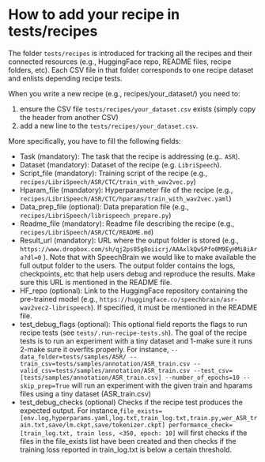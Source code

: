 # How to add your recipe in tests/recipes
The folder `tests/recipes` is introduced for tracking all the recipes and their connected resources (e.g., HuggingFace repo, README files, recipe folders, etc).
Each CSV file in that folder corresponds to one recipe dataset and enlists depending recipe tests.

When you write a new recipe (e.g., recipes/your_dataset/) you need to:
1. ensure the CSV file `tests/recipes/your_dataset.csv` exists (simply copy the header from another CSV)
2. add a new line to the `tests/recipes/your_dataset.csv`.

More specifically, you have to fill the following fields:

- Task (mandatory):
    The task that the recipe is addressing (e.g.. `ASR`).
- Dataset (mandatory):
    Dataset of the recipe (e.g. `LibriSpeech`).
- Script_file (mandatory):
    Training script of the recipe (e.g., `recipes/LibriSpeech/ASR/CTC/train_with_wav2vec.py`)
- Hparam_file (mandatory):
    Hyperparameter file of the recipe (e.g., `recipes/LibriSpeech/ASR/CTC/hparams/train_with_wav2vec.yaml`)
- Data_prep_file (optional):
    Data preparation file (e.g., `recipes/LibriSpeech/librispeech_prepare.py`)
- Readme_file (mandatory):
    Readme file describing the recipe (e.g., `recipes/LibriSpeech/ASR/CTC/README.md`)
- Result_url (mandatory):
    URL where the output folder is stored (e.g., `https://www.dropbox.com/sh/qj2ps85g8oiicrj/AAAxlkQw5Pfo0M9EyHMi8iAra?dl=0` ).
    Note that with SpeechBrain we would like to make available the full output folder to the users. The output folder contains the logs, checkpoints, etc that help users debug and reproduce the results.
    Make sure this URL is mentioned in the README file.
- HF_repo (optional):
    Link to the HuggingFace repository containing the pre-trained model (e.g., `https://huggingface.co/speechbrain/asr-wav2vec2-librispeech`). If specified, it must be mentioned in the README file.
- test_debug_flags (optional):
    This optional field reports the flags to run recipe tests (see `tests/.run-recipe-tests.sh`). The goal of the recipe tests is to run an experiment with a tiny dataset and 1-make sure it runs 2-make sure it overfits properly.
    For instance, `--data_folder=tests/samples/ASR/ --train_csv=tests/samples/annotation/ASR_train.csv --valid_csv=tests/samples/annotation/ASR_train.csv --test_csv=[tests/samples/annotation/ASR_train.csv] --number_of_epochs=10 --skip_prep=True` will run an experiment with the given train and hparams files using a tiny dataset (ASR_train.csv)
 - test_debug_checks (optional)
     Checks if the recipe test produces the expected output. For instance,`file_exists=[env.log,hyperparams.yaml,log.txt,train_log.txt,train.py,wer_ASR_train.txt,save/lm.ckpt,save/tokenizer.ckpt] performance_check=[train_log.txt, train loss, <350, epoch: 10]` will first checks if the files in the file_exists list have been created and then checks if the training loss reported in train_log.txt is below a certain threshold.
